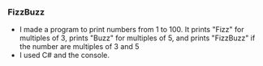 ### FizzBuzz

- I made a program to print numbers from 1 to 100. It prints "Fizz" for multiples of 3, prints "Buzz" for multiples of 5,
and prints "FizzBuzz" if the number are multiples of 3 and 5
- I used C# and the console.
